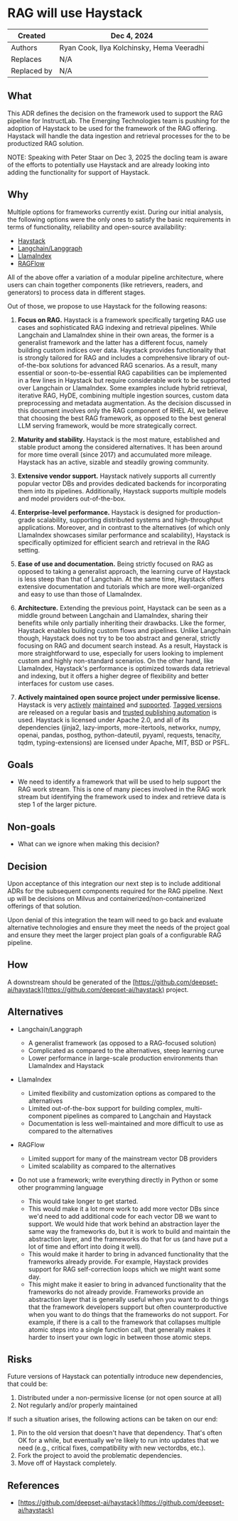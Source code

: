 # RAG  will use Haystack

| Created  | Dec 4, 2024 |
| -------- | -------- |
| Authors |  Ryan Cook, Ilya Kolchinsky, Hema Veeradhi |
| Replaces | N/A |
| Replaced by | N/A |

## What

This ADR defines the decision on the framework used to support the RAG pipeline for InstructLab. The Emerging Technologies team is pushing for the adoption of Haystack to be used for the framework of the RAG offering. Haystack will handle the data ingestion and retrieval processes for the to be productized RAG solution.

NOTE: Speaking with Peter Staar on Dec 3, 2025 the docling team is aware of the efforts to potentially use Haystack and are already looking into adding the functionality for support of Haystack.

## Why

Multiple options for frameworks currently exist. During our initial analysis, the following options were the only ones to satisfy the basic requirements in terms of functionality, reliability and open-source availability:

- [Haystack](https://haystack.deepset.ai/)
- [Langchain/Langgraph](https://www.langchain.com/)
- [LlamaIndex](https://www.llamaindex.ai/)
- [RAGFlow](https://ragflow.io/)

All of the above offer a variation of a modular pipeline architecture, where users can chain together components (like retrievers, readers, and generators) to process data in different stages.

Out of those, we propose to use Haystack for the following reasons:

1. **Focus on RAG.** Haystack is a framework specifically targeting RAG use cases and sophisticated RAG indexing and retrieval pipelines. While Langchain and LlamaIndex shine in their own areas, the former is a generalist framework and the latter has a different focus, namely building custom indices over data. Haystack provides functionality that is strongly tailored for RAG and includes a comprehensive library of out-of-the-box solutions for advanced RAG scenarios. As a result, many essential or soon-to-be-essential RAG capabilities can be implemented in a few lines in Haystack but require considerable work to be supported over Langchain or LlamaIndex. Some examples include hybrid retrieval, iterative RAG, HyDE, combining multiple ingestion sources, custom data preprocessing and metadata augmentation. As the decision discussed in this document involves only the RAG component of RHEL AI, we believe that choosing the best RAG framework, as opposed to the best general LLM serving framework, would be more strategically correct.

2. **Maturity and stability.** Haystack is the most mature, established and stable product among the considered alternatives. It has been around for more time overall (since 2017) and accumulated more mileage. Haystack has an active, sizable and steadily growing community.

3. **Extensive vendor support.** Haystack natively supports all currently popular vector DBs and provides dedicated backends for incorporating them into its pipelines. Additionally, Haystack supports multiple models and model providers out-of-the-box.

4. **Enterprise-level performance.** Haystack is designed for production-grade scalability, supporting distributed systems and high-throughput applications. Moreover, and in contrast to the alternatives (of which only LlamaIndex showcases similar performance and scalability), Haystack is specifically optimized for efficient search and retrieval in the RAG setting.

5. **Ease of use and documentation.** Being strictly focused on RAG as opposed to taking a generalist approach, the learning curve of Haystack is less steep than that of Langchain. At the same time, Haystack offers extensive documentation and tutorials which are more well-organized and easy to use than those of LlamaIndex.

6. **Architecture.** Extending the previous point, Haystack can be seen as a middle ground between Langchain and LlamaIndex, sharing their benefits while only partially inheriting their drawbacks. Like the former, Haystack enables building custom flows and pipelines. Unlike Langchain though, Haystack does not try to be too abstract and general, strictly focusing on RAG and document search instead. As a result, Haystack is more straightforward to use, especially for users looking to implement custom and highly non-standard scenarios. On the other hand, like LlamaIndex, Haystack's performance is optimized towards data retrieval and indexing, but it offers a higher degree of flexibility and better interfaces for custom use cases.
   
7. **Actively maintained open source project under permissive license.** Haystack is very [actively](https://github.com/deepset-ai/haystack/pulse/monthly) [maintained](https://github.com/deepset-ai/haystack/issues?q=is%3Aissue+is%3Aclosed) and [supported](https://github.com/deepset-ai/haystack/discussions). [Tagged versions](https://github.com/deepset-ai/haystack/releases) are released on a regular basis and [trusted publishing automation](https://github.com/deepset-ai/haystack/actions/workflows/pypi_release.yml) is used. Haystack is licensed under Apache 2.0, and all of its dependencies (jinja2, lazy-imports, more-itertools, networkx, numpy, openai, pandas, posthog, python-dateutil, pyyaml, requests, tenacity, tqdm, typing-extensions) are licensed under Apache, MIT, BSD or PSFL.

## Goals

- We need to identify a framework that will be used to help support the RAG work stream. This is one of many pieces involved in the RAG work stream but identifying the framework used to index and retrieve data is step 1 of the larger picture.

## Non-goals

- What can we ignore when making this decision?

## Decision

Upon acceptance of this integration our next step is to include additional ADRs for the subsequent components required for the RAG pipeline. Next up will be decisions on Milvus and containerized/non-containerized offerings of that solution.

Upon denial of this integration the team will need to go back and evaluate alternative technologies and ensure they meet the needs of the project goal and ensure they meet the larger project plan goals of a configurable RAG pipeline.

## How

A downstream should be generated of the [https://github.com/deepset-ai/haystack](https://github.com/deepset-ai/haystack) project.

## Alternatives

- Langchain/Langgraph
  - A generalist framework (as opposed to a RAG-focused solution)
  - Complicated as compared to the alternatives, steep learning curve
  - Lower performance in large-scale production environments than LlamaIndex and Haystack

- LlamaIndex
  - Limited flexibility and customization options as compared to the alternatives
  - Limited out-of-the-box support for building complex, multi-component pipelines as compared to Langchain and Haystack
  - Documentation is less well-maintained and more difficult to use as compared to the alternatives

- RAGFlow
  - Limited support for many of the mainstream vector DB providers
  - Limited scalability as compared to the alternatives

- Do not use a framework; write everything directly in Python or some other programming language
  - This would take longer to get started.
  - This would make it a lot more work to add more vector DBs since we'd need to add additional code for each vector DB we want to support. We would hide that work behind an abstraction layer the same way the frameworks do, but it is work to build and maintain the abstraction layer, and the frameworks do that for us (and have put a lot of time and effort into doing it well).
  - This would make it harder to bring in advanced functionality that the frameworks already provide. For example, Haystack provides support for RAG self-correction loops which we might want some day.
  - This might make it easier to bring in advanced functionality that the frameworks do not already provide. Frameworks provide an abstraction layer that is generally useful when you want to do things that the framework developers support but often counterproductive when you want to do things that the frameworks do not support. For example, if there is a call to the framework that collapses multiple atomic steps into a single function call, that generally makes it harder to insert your own logic in between those atomic steps.

## Risks

Future versions of Haystack can potentially introduce new dependencies, that could be:
1. Distributed under a non-permissive license (or not open source at all)
2. Not regularly and/or properly maintained

If such a situation arises, the following actions can be taken on our end:

1. Pin to the old version that doesn't have that dependency. That's often OK for a while, but eventually we're likely to run into updates that we need (e.g., critical fixes, compatibility with new vectordbs, etc.).
2. Fork the project to avoid the problematic dependencies.
3. Move off of Haystack completely.

## References

- [https://github.com/deepset-ai/haystack](https://github.com/deepset-ai/haystack)

